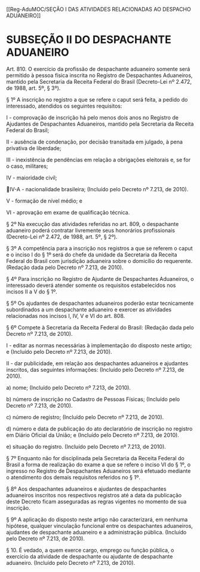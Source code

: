[[Reg-AduMOC/SEÇÃO I DAS ATIVIDADES RELACIONADAS AO DESPACHO ADUANEIRO]]

# SUBSEÇÃO II DO DESPACHANTE ADUANEIRO

Art. 810. O exercício da profissão de despachante aduaneiro
somente será permitido à pessoa física inscrita no Registro
de Despachantes Aduaneiros, mantido pela Secretaria da
Receita Federal do Brasil (Decreto-Lei nº 2.472, de 1988, art.
5º, § 3º).

§ 1º A inscrição no registro a que se refere o caput será feita,
a pedido do interessado, atendidos os seguintes requisitos:

I - comprovação de inscrição há pelo menos dois anos no
Registro de Ajudantes de Despachantes Aduaneiros,
mantido pela Secretaria da Receita Federal do Brasil;

II - ausência de condenação, por decisão transitada em
julgado, à pena privativa de liberdade;

III - inexistência de pendências em relação a obrigações
eleitorais e, se for o caso, militares;

IV - maioridade civil;

IV-A - nacionalidade brasileira; (Incluído pelo Decreto nº
7.213, de 2010).

V - formação de nível médio; e

VI - aprovação em exame de qualificação técnica.

§ 2º Na execução das atividades referidas no art. 809, o
despachante aduaneiro poderá contratar livremente seus
honorários profissionais (Decreto-Lei nº 2.472, de 1988, art.
5º, § 2º).

§ 3º A competência para a inscrição nos registros a que se
referem o caput e o inciso I do § 1º será do chefe da unidade
da Secretaria da Receita Federal do Brasil com jurisdição
aduaneira sobre o domicílio do requerente. (Redação dada
pelo Decreto nº 7.213, de 2010).

§ 4º Para inscrição no Registro de Ajudante de Despachantes
Aduaneiros, o interessado deverá atender somente os
requisitos estabelecidos nos incisos II a V do § 1º.

§ 5º Os ajudantes de despachantes aduaneiros poderão
estar tecnicamente subordinados a um despachante
aduaneiro e exercer as atividades relacionadas nos incisos I,
IV, V e VI do art. 808.

§ 6º Compete à Secretaria da Receita Federal do Brasil:
(Redação dada pelo Decreto nº 7.213, de 2010).

I - editar as normas necessárias à implementação do disposto
neste artigo; e (Incluído pelo Decreto nº 7.213, de 2010).

II - dar publicidade, em relação aos despachantes aduaneiros
e ajudantes inscritos, das seguintes informações: (Incluído
pelo Decreto nº 7.213, de 2010).

a) nome; (Incluído pelo Decreto nº 7.213, de 2010).

b) número de inscrição no Cadastro de Pessoas Físicas;
(Incluído pelo Decreto nº 7.213, de 2010).

c) número de registro; (Incluído pelo Decreto nº 7.213, de
2010).

d) número e data de publicação do ato declaratório de
inscrição no registro em Diário Oficial da União; e (Incluído
pelo Decreto nº 7.213, de 2010).

e) situação do registro. (Incluído pelo Decreto nº 7.213, de
2010).

§ 7º Enquanto não for disciplinada pela Secretaria da Receita
Federal do Brasil a forma de realização do exame a que se
refere o inciso VI do § 1º, o ingresso no Registro de
Despachantes Aduaneiros será efetuado mediante o
atendimento dos demais requisitos referidos no § 1º.

§ 8º Aos despachantes aduaneiros e ajudantes de
despachantes aduaneiros inscritos nos respectivos registros
até a data da publicação deste Decreto ficam asseguradas as
regras vigentes no momento de sua inscrição.

§ 9º A aplicação do disposto neste artigo não caracterizará,
em nenhuma hipótese, qualquer vinculação funcional entre
os despachantes aduaneiros, ajudantes de despachante
aduaneiro e a administração pública. (Incluído pelo Decreto
nº 7.213, de 2010).

§ 10. É vedado, a quem exerce cargo, emprego ou função
pública, o exercício da atividade de despachante ou ajudante
de despachante aduaneiro. (Incluído pelo Decreto nº 7.213,
de 2010).